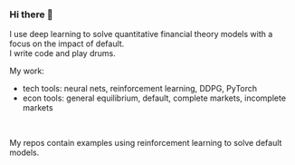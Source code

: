 ### Hi there 👋

I use deep learning to solve quantitative financial theory models with a focus on the impact of default.<br>
I write code and play drums.<br>

My work:<br>
  + tech tools: neural nets, reinforcement learning, DDPG, PyTorch
  + econ tools: general equilibrium, default, complete markets, incomplete markets
 
<br>

My repos contain examples using reinforcement learning to solve default models.<br>


<!--
**jonasbarth123/jonasbarth123** is a ✨ _special_ ✨ repository because its `README.md` (this file) appears on your GitHub profile.

Here are some ideas to get you started:

- 🔭 I’m currently working on ...
- 🌱 I’m currently learning ...
- 👯 I’m looking to collaborate on ...
- 🤔 I’m looking for help with ...
- 💬 Ask me about ...
- 📫 How to reach me: ...
- 😄 Pronouns: ...
- ⚡ Fun fact: ...
-->
